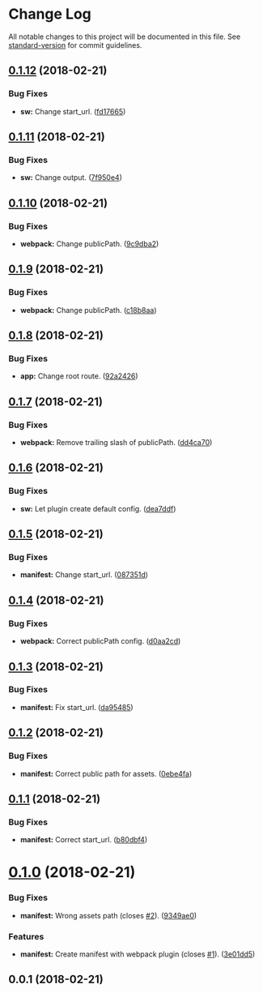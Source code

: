 # Change Log

All notable changes to this project will be documented in this file. See [standard-version](https://github.com/conventional-changelog/standard-version) for commit guidelines.

<a name="0.1.12"></a>
## [0.1.12](https://github.com/matsp/pwa-experiments/compare/v0.1.11...v0.1.12) (2018-02-21)


### Bug Fixes

* **sw:** Change start_url. ([fd17665](https://github.com/matsp/pwa-experiments/commit/fd17665))



<a name="0.1.11"></a>
## [0.1.11](https://github.com/matsp/pwa-experiments/compare/v0.1.10...v0.1.11) (2018-02-21)


### Bug Fixes

* **sw:** Change output. ([7f950e4](https://github.com/matsp/pwa-experiments/commit/7f950e4))



<a name="0.1.10"></a>
## [0.1.10](https://github.com/matsp/pwa-experiments/compare/v0.1.9...v0.1.10) (2018-02-21)


### Bug Fixes

* **webpack:** Change publicPath. ([9c9dba2](https://github.com/matsp/pwa-experiments/commit/9c9dba2))



<a name="0.1.9"></a>
## [0.1.9](https://github.com/matsp/pwa-experiments/compare/v0.1.8...v0.1.9) (2018-02-21)


### Bug Fixes

* **webpack:** Change publicPath. ([c18b8aa](https://github.com/matsp/pwa-experiments/commit/c18b8aa))



<a name="0.1.8"></a>
## [0.1.8](https://github.com/matsp/pwa-experiments/compare/v0.1.7...v0.1.8) (2018-02-21)


### Bug Fixes

* **app:** Change root route. ([92a2426](https://github.com/matsp/pwa-experiments/commit/92a2426))



<a name="0.1.7"></a>
## [0.1.7](https://github.com/matsp/pwa-experiments/compare/v0.1.6...v0.1.7) (2018-02-21)


### Bug Fixes

* **webpack:** Remove trailing slash of publicPath. ([dd4ca70](https://github.com/matsp/pwa-experiments/commit/dd4ca70))



<a name="0.1.6"></a>
## [0.1.6](https://github.com/matsp/pwa-experiments/compare/v0.1.5...v0.1.6) (2018-02-21)


### Bug Fixes

* **sw:** Let plugin create default config. ([dea7ddf](https://github.com/matsp/pwa-experiments/commit/dea7ddf))



<a name="0.1.5"></a>
## [0.1.5](https://github.com/matsp/pwa-experiments/compare/v0.1.4...v0.1.5) (2018-02-21)


### Bug Fixes

* **manifest:** Change start_url. ([087351d](https://github.com/matsp/pwa-experiments/commit/087351d))



<a name="0.1.4"></a>
## [0.1.4](https://github.com/matsp/pwa-experiments/compare/v0.1.3...v0.1.4) (2018-02-21)


### Bug Fixes

* **webpack:** Correct publicPath config. ([d0aa2cd](https://github.com/matsp/pwa-experiments/commit/d0aa2cd))



<a name="0.1.3"></a>
## [0.1.3](https://github.com/matsp/pwa-experiments/compare/v0.1.2...v0.1.3) (2018-02-21)


### Bug Fixes

* **manifest:** Fix start_url. ([da95485](https://github.com/matsp/pwa-experiments/commit/da95485))



<a name="0.1.2"></a>
## [0.1.2](https://github.com/matsp/pwa-experiments/compare/v0.1.1...v0.1.2) (2018-02-21)


### Bug Fixes

* **manifest:** Correct public path for assets. ([0ebe4fa](https://github.com/matsp/pwa-experiments/commit/0ebe4fa))



<a name="0.1.1"></a>
## [0.1.1](https://github.com/matsp/pwa-experiments/compare/v0.1.0...v0.1.1) (2018-02-21)


### Bug Fixes

* **manifest:** Correct start_url. ([b80dbf4](https://github.com/matsp/pwa-experiments/commit/b80dbf4))



<a name="0.1.0"></a>
# [0.1.0](https://github.com/matsp/pwa-experiments/compare/v0.0.1...v0.1.0) (2018-02-21)


### Bug Fixes

* **manifest:** Wrong assets path (closes [#2](https://github.com/matsp/pwa-experiments/issues/2)). ([9349ae0](https://github.com/matsp/pwa-experiments/commit/9349ae0))


### Features

* **manifest:** Create manifest with webpack plugin (closes [#1](https://github.com/matsp/pwa-experiments/issues/1)). ([3e01dd5](https://github.com/matsp/pwa-experiments/commit/3e01dd5))



<a name="0.0.1"></a>
## 0.0.1 (2018-02-21)
